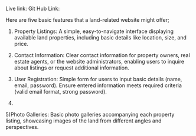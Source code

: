 Live link:
Git Hub Link:

Here are five basic features that a land-related website might offer;
 
 1) Property Listings: A simple, easy-to-navigate interface displaying available land     properties, including basic details like location, size, and price.

 2) Contact Information: Clear contact information for property owners, real estate agents, or the website administrators, enabling users to inquire about listings or request additional information.

 3) User Registration:  Simple form for users to input basic details (name, email, password). Ensure entered information meets required criteria (valid email format, strong password).
 
 4)

 5)Photo Galleries: Basic photo galleries accompanying each property listing, showcasing images of the land from different angles and perspectives.
